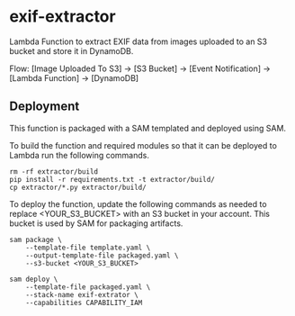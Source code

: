 # exif-extractor

Lambda Function to extract EXIF data from images uploaded to an S3 bucket and store it in DynamoDB.

Flow:
[Image Uploaded To S3] -> [S3 Bucket] -> [Event Notification] -> [Lambda Function] -> [DynamoDB]

## Deployment

This function is packaged with a SAM templated and deployed using SAM.

To build the function and required modules so that it can be deployed to Lambda run the following commands.

```
rm -rf extractor/build
pip install -r requirements.txt -t extractor/build/
cp extractor/*.py extractor/build/
```

To deploy the function, update the following commands as needed to replace <YOUR_S3_BUCKET> with an S3 bucket in your account. This bucket is used by SAM for packaging artifacts.

```
sam package \
    --template-file template.yaml \
    --output-template-file packaged.yaml \
    --s3-bucket <YOUR_S3_BUCKET>

sam deploy \
    --template-file packaged.yaml \
    --stack-name exif-extrator \
    --capabilities CAPABILITY_IAM
```
